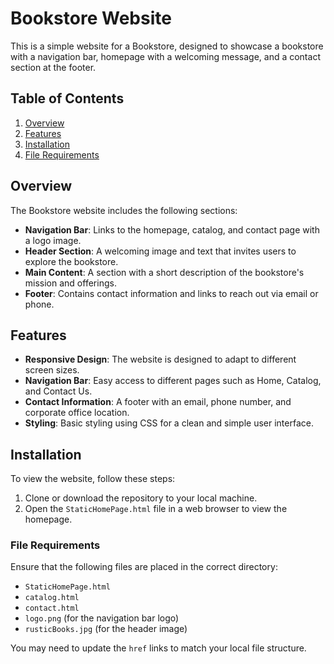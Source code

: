 # Bookstore Website

This is a simple website for a Bookstore, designed to showcase a bookstore with a navigation bar, homepage with a welcoming message, and a contact section at the footer.

## Table of Contents

1. [Overview](#overview)
2. [Features](#features)
3. [Installation](#installation)
4. [File Requirements](#installation)

## Overview

The Bookstore website includes the following sections:

- **Navigation Bar**: Links to the homepage, catalog, and contact page with a logo image.
- **Header Section**: A welcoming image and text that invites users to explore the bookstore.
- **Main Content**: A section with a short description of the bookstore's mission and offerings.
- **Footer**: Contains contact information and links to reach out via email or phone.

## Features

- **Responsive Design**: The website is designed to adapt to different screen sizes.
- **Navigation Bar**: Easy access to different pages such as Home, Catalog, and Contact Us.
- **Contact Information**: A footer with an email, phone number, and corporate office location.
- **Styling**: Basic styling using CSS for a clean and simple user interface.

## Installation

To view the website, follow these steps:

1. Clone or download the repository to your local machine.
2. Open the `StaticHomePage.html` file in a web browser to view the homepage.

### File Requirements
Ensure that the following files are placed in the correct directory:

- `StaticHomePage.html`
- `catalog.html`
- `contact.html`
- `logo.png` (for the navigation bar logo)
- `rusticBooks.jpg` (for the header image)

You may need to update the `href` links to match your local file structure.

